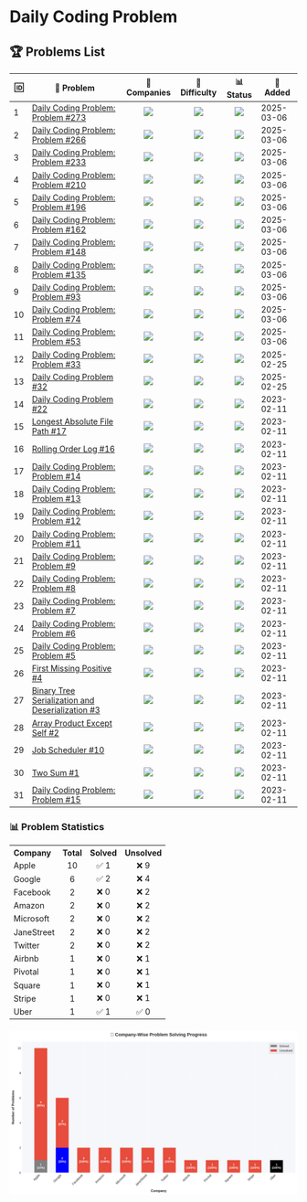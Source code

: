 # Daily Coding Problem

## 🏆 Problems List

<!-- START PROBLEMS TABLE -->
<table>
  <thead>
    <tr>
      <th>🆔</th>
      <th>🔗 Problem</th>
      <th>🏢 Companies</th>
      <th>🚩 Difficulty</th>
      <th>📊 Status</th>
      <th>📅 Added</th>
    </tr>
  </thead>
  <tbody>
    <tr>
      <td>1</td>
      <td><a href='https://github.com/Razeen-Shaikh/dailyCodingProblem/issues/27'>Daily Coding Problem: Problem #273</a></td>
      <td align='center'><img src='https://img.shields.io/badge/-Apple-gray?style=flat&logo=apple' height='20'/></td>
      <td align='center'><img src='https://img.shields.io/badge/Difficulty-Easy-brightgreen?style=flat' height='20'/></td>
      <td align='center'><img src='https://img.shields.io/badge/Status-InProgress-yellow?style=flat' height='20'/></td>
      <td>2025-03-06</td>
    </tr>
    <tr>
      <td>2</td>
      <td><a href='https://github.com/Razeen-Shaikh/dailyCodingProblem/issues/26'>Daily Coding Problem: Problem #266</a></td>
      <td align='center'><img src='https://img.shields.io/badge/-Pivotal-teal?style=flat&logo=pivotal' height='20'/></td>
      <td align='center'><img src='https://img.shields.io/badge/Difficulty-Easy-brightgreen?style=flat' height='20'/></td>
      <td align='center'><img src='https://img.shields.io/badge/Status-InProgress-yellow?style=flat' height='20'/></td>
      <td>2025-03-06</td>
    </tr>
    <tr>
      <td>3</td>
      <td><a href='https://github.com/Razeen-Shaikh/dailyCodingProblem/issues/25'>Daily Coding Problem: Problem #233</a></td>
      <td align='center'><img src='https://img.shields.io/badge/-Apple-gray?style=flat&logo=apple' height='20'/></td>
      <td align='center'><img src='https://img.shields.io/badge/Difficulty-Easy-brightgreen?style=flat' height='20'/></td>
      <td align='center'><img src='https://img.shields.io/badge/Status-InProgress-yellow?style=flat' height='20'/></td>
      <td>2025-03-06</td>
    </tr>
    <tr>
      <td>4</td>
      <td><a href='https://github.com/Razeen-Shaikh/dailyCodingProblem/issues/24'>Daily Coding Problem: Problem #210</a></td>
      <td align='center'><img src='https://img.shields.io/badge/-Apple-gray?style=flat&logo=apple' height='20'/></td>
      <td align='center'><img src='https://img.shields.io/badge/Difficulty-Easy-brightgreen?style=flat' height='20'/></td>
      <td align='center'><img src='https://img.shields.io/badge/Status-InProgress-yellow?style=flat' height='20'/></td>
      <td>2025-03-06</td>
    </tr>
    <tr>
      <td>5</td>
      <td><a href='https://github.com/Razeen-Shaikh/dailyCodingProblem/issues/23'>Daily Coding Problem: Problem #196</a></td>
      <td align='center'><img src='https://img.shields.io/badge/-Apple-gray?style=flat&logo=apple' height='20'/></td>
      <td align='center'><img src='https://img.shields.io/badge/Difficulty-Easy-brightgreen?style=flat' height='20'/></td>
      <td align='center'><img src='https://img.shields.io/badge/Status-InProgress-yellow?style=flat' height='20'/></td>
      <td>2025-03-06</td>
    </tr>
    <tr>
      <td>6</td>
      <td><a href='https://github.com/Razeen-Shaikh/dailyCodingProblem/issues/22'>Daily Coding Problem: Problem #162</a></td>
      <td align='center'><img src='https://img.shields.io/badge/-Square-purple?style=flat&logo=square' height='20'/></td>
      <td align='center'><img src='https://img.shields.io/badge/Difficulty-Medium-orange?style=flat' height='20'/></td>
      <td align='center'><img src='https://img.shields.io/badge/Status-InProgress-yellow?style=flat' height='20'/></td>
      <td>2025-03-06</td>
    </tr>
    <tr>
      <td>7</td>
      <td><a href='https://github.com/Razeen-Shaikh/dailyCodingProblem/issues/21'>Daily Coding Problem: Problem #148</a></td>
      <td align='center'><img src='https://img.shields.io/badge/-Apple-gray?style=flat&logo=apple' height='20'/></td>
      <td align='center'><img src='https://img.shields.io/badge/Difficulty-Medium-orange?style=flat' height='20'/></td>
      <td align='center'><img src='https://img.shields.io/badge/Status-InProgress-yellow?style=flat' height='20'/></td>
      <td>2025-03-06</td>
    </tr>
    <tr>
      <td>8</td>
      <td><a href='https://github.com/Razeen-Shaikh/dailyCodingProblem/issues/20'>Daily Coding Problem: Problem #135</a></td>
      <td align='center'><img src='https://img.shields.io/badge/-Apple-gray?style=flat&logo=apple' height='20'/></td>
      <td align='center'><img src='https://img.shields.io/badge/Difficulty-Easy-brightgreen?style=flat' height='20'/></td>
      <td align='center'><img src='https://img.shields.io/badge/Status-InProgress-yellow?style=flat' height='20'/></td>
      <td>2025-03-06</td>
    </tr>
    <tr>
      <td>9</td>
      <td><a href='https://github.com/Razeen-Shaikh/dailyCodingProblem/issues/19'>Daily Coding Problem: Problem #93</a></td>
      <td align='center'><img src='https://img.shields.io/badge/-Apple-gray?style=flat&logo=apple' height='20'/></td>
      <td align='center'><img src='https://img.shields.io/badge/Difficulty-Hard-red?style=flat' height='20'/></td>
      <td align='center'><img src='https://img.shields.io/badge/Status-InProgress-yellow?style=flat' height='20'/></td>
      <td>2025-03-06</td>
    </tr>
    <tr>
      <td>10</td>
      <td><a href='https://github.com/Razeen-Shaikh/dailyCodingProblem/issues/18'>Daily Coding Problem: Problem #74</a></td>
      <td align='center'><img src='https://img.shields.io/badge/-Apple-gray?style=flat&logo=apple' height='20'/></td>
      <td align='center'><img src='https://img.shields.io/badge/Difficulty-Medium-orange?style=flat' height='20'/></td>
      <td align='center'><img src='https://img.shields.io/badge/Status-InProgress-yellow?style=flat' height='20'/></td>
      <td>2025-03-06</td>
    </tr>
    <tr>
      <td>11</td>
      <td><a href='https://github.com/Razeen-Shaikh/dailyCodingProblem/issues/17'>Daily Coding Problem: Problem #53</a></td>
      <td align='center'><img src='https://img.shields.io/badge/-Apple-gray?style=flat&logo=apple' height='20'/></td>
      <td align='center'><img src='https://img.shields.io/badge/Difficulty-Medium-orange?style=flat' height='20'/></td>
      <td align='center'><img src='https://img.shields.io/badge/Status-InProgress-yellow?style=flat' height='20'/></td>
      <td>2025-03-06</td>
    </tr>
    <tr>
      <td>12</td>
      <td><a href='https://github.com/Razeen-Shaikh/dailyCodingProblem/issues/16'>Daily Coding Problem: Problem #33</a></td>
      <td align='center'><img src='https://img.shields.io/badge/-Microsoft-green?style=flat&logo=microsoft' height='20'/></td>
      <td align='center'><img src='https://img.shields.io/badge/Difficulty-Easy-brightgreen?style=flat' height='20'/></td>
      <td align='center'><img src='https://img.shields.io/badge/Status-InProgress-yellow?style=flat' height='20'/></td>
      <td>2025-02-25</td>
    </tr>
    <tr>
      <td>13</td>
      <td><a href='https://github.com/Razeen-Shaikh/dailyCodingProblem/issues/15'>Daily Coding Problem #32</a></td>
      <td align='center'><img src='https://img.shields.io/badge/-JaneStreet-red?style=flat&logo=janestreet' height='20'/></td>
      <td align='center'><img src='https://img.shields.io/badge/Difficulty-Hard-red?style=flat' height='20'/></td>
      <td align='center'><img src='https://img.shields.io/badge/Status-InProgress-yellow?style=flat' height='20'/></td>
      <td>2025-02-25</td>
    </tr>
    <tr>
      <td>14</td>
      <td><a href='https://github.com/Razeen-Shaikh/dailyCodingProblem/issues/2'>Daily Coding Problem #22</a></td>
      <td align='center'><img src='https://img.shields.io/badge/-Microsoft-green?style=flat&logo=microsoft' height='20'/></td>
      <td align='center'><img src='https://img.shields.io/badge/Difficulty-Medium-orange?style=flat' height='20'/></td>
      <td align='center'><img src='https://img.shields.io/badge/Status-InProgress-yellow?style=flat' height='20'/></td>
      <td>2023-02-11</td>
    </tr>
    <tr>
      <td>15</td>
      <td><a href='https://github.com/Razeen-Shaikh/dailyCodingProblem/issues/55'>Longest Absolute File Path #17</a></td>
      <td align='center'><img src='https://img.shields.io/badge/-Google-blue?style=flat&logo=google' height='20'/></td>
      <td align='center'><img src='https://img.shields.io/badge/Difficulty-Hard-red?style=flat' height='20'/></td>
      <td align='center'><img src='https://img.shields.io/badge/Status-InProgress-yellow?style=flat' height='20'/></td>
      <td>2023-02-11</td>
    </tr>
    <tr>
      <td>16</td>
      <td><a href='https://github.com/Razeen-Shaikh/dailyCodingProblem/issues/52'>Rolling Order Log #16</a></td>
      <td align='center'><img src='https://img.shields.io/badge/-Twitter-lightblue?style=flat&logo=twitter' height='20'/></td>
      <td align='center'><img src='https://img.shields.io/badge/Difficulty-Easy-brightgreen?style=flat' height='20'/></td>
      <td align='center'><img src='https://img.shields.io/badge/Status-InProgress-yellow?style=flat' height='20'/></td>
      <td>2023-02-11</td>
    </tr>
    <tr>
      <td>17</td>
      <td><a href='https://github.com/Razeen-Shaikh/dailyCodingProblem/issues/13'>Daily Coding Problem: Problem #14</a></td>
      <td align='center'><img src='https://img.shields.io/badge/-Google-blue?style=flat&logo=google' height='20'/></td>
      <td align='center'><img src='https://img.shields.io/badge/Difficulty-Medium-orange?style=flat' height='20'/></td>
      <td align='center'><img src='https://img.shields.io/badge/Status-InProgress-yellow?style=flat' height='20'/></td>
      <td>2023-02-11</td>
    </tr>
    <tr>
      <td>18</td>
      <td><a href='https://github.com/Razeen-Shaikh/dailyCodingProblem/issues/48'>Daily Coding Problem: Problem #13</a></td>
      <td align='center'><img src='https://img.shields.io/badge/-Amazon-orange?style=flat&logo=amazon' height='20'/></td>
      <td align='center'><img src='https://img.shields.io/badge/Difficulty-Hard-red?style=flat' height='20'/></td>
      <td align='center'><img src='https://img.shields.io/badge/Status-InProgress-yellow?style=flat' height='20'/></td>
      <td>2023-02-11</td>
    </tr>
    <tr>
      <td>19</td>
      <td><a href='https://github.com/Razeen-Shaikh/dailyCodingProblem/issues/47'>Daily Coding Problem: Problem #12</a></td>
      <td align='center'><img src='https://img.shields.io/badge/-Amazon-orange?style=flat&logo=amazon' height='20'/></td>
      <td align='center'><img src='https://img.shields.io/badge/Difficulty-Hard-red?style=flat' height='20'/></td>
      <td align='center'><img src='https://img.shields.io/badge/Status-InProgress-yellow?style=flat' height='20'/></td>
      <td>2023-02-11</td>
    </tr>
    <tr>
      <td>20</td>
      <td><a href='https://github.com/Razeen-Shaikh/dailyCodingProblem/issues/14'>Daily Coding Problem: Problem #11</a></td>
      <td align='center'><img src='https://img.shields.io/badge/-Twitter-lightblue?style=flat&logo=twitter' height='20'/></td>
      <td align='center'><img src='https://img.shields.io/badge/Difficulty-Medium-orange?style=flat' height='20'/></td>
      <td align='center'><img src='https://img.shields.io/badge/Status-InProgress-yellow?style=flat' height='20'/></td>
      <td>2023-02-11</td>
    </tr>
    <tr>
      <td>21</td>
      <td><a href='https://github.com/Razeen-Shaikh/dailyCodingProblem/issues/11'>Daily Coding Problem: Problem #9</a></td>
      <td align='center'><img src='https://img.shields.io/badge/-Airbnb-#ff5a60?style=flat&logo=airbnb' height='20'/></td>
      <td align='center'><img src='https://img.shields.io/badge/Difficulty-Hard-red?style=flat' height='20'/></td>
      <td align='center'><img src='https://img.shields.io/badge/Status-InProgress-yellow?style=flat' height='20'/></td>
      <td>2023-02-11</td>
    </tr>
    <tr>
      <td>22</td>
      <td><a href='https://github.com/Razeen-Shaikh/dailyCodingProblem/issues/10'>Daily Coding Problem: Problem #8</a></td>
      <td align='center'><img src='https://img.shields.io/badge/-Google-blue?style=flat&logo=google' height='20'/></td>
      <td align='center'><img src='https://img.shields.io/badge/Difficulty-Easy-brightgreen?style=flat' height='20'/></td>
      <td align='center'><img src='https://img.shields.io/badge/Status-InProgress-yellow?style=flat' height='20'/></td>
      <td>2023-02-11</td>
    </tr>
    <tr>
      <td>23</td>
      <td><a href='https://github.com/Razeen-Shaikh/dailyCodingProblem/issues/9'>Daily Coding Problem: Problem #7</a></td>
      <td align='center'><img src='https://img.shields.io/badge/-Facebook-#3b5998?style=flat&logo=facebook' height='20'/></td>
      <td align='center'><img src='https://img.shields.io/badge/Difficulty-Medium-orange?style=flat' height='20'/></td>
      <td align='center'><img src='https://img.shields.io/badge/Status-InProgress-yellow?style=flat' height='20'/></td>
      <td>2023-02-11</td>
    </tr>
    <tr>
      <td>24</td>
      <td><a href='https://github.com/Razeen-Shaikh/dailyCodingProblem/issues/8'>Daily Coding Problem: Problem #6</a></td>
      <td align='center'><img src='https://img.shields.io/badge/-Google-blue?style=flat&logo=google' height='20'/></td>
      <td align='center'><img src='https://img.shields.io/badge/Difficulty-Hard-red?style=flat' height='20'/></td>
      <td align='center'><img src='https://img.shields.io/badge/Status-InProgress-yellow?style=flat' height='20'/></td>
      <td>2023-02-11</td>
    </tr>
    <tr>
      <td>25</td>
      <td><a href='https://github.com/Razeen-Shaikh/dailyCodingProblem/issues/7'>Daily Coding Problem: Problem #5</a></td>
      <td align='center'><img src='https://img.shields.io/badge/-JaneStreet-red?style=flat&logo=janestreet' height='20'/></td>
      <td align='center'><img src='https://img.shields.io/badge/Difficulty-Medium-orange?style=flat' height='20'/></td>
      <td align='center'><img src='https://img.shields.io/badge/Status-InProgress-yellow?style=flat' height='20'/></td>
      <td>2023-02-11</td>
    </tr>
    <tr>
      <td>26</td>
      <td><a href='https://github.com/Razeen-Shaikh/dailyCodingProblem/issues/6'>First Missing Positive #4</a></td>
      <td align='center'><img src='https://img.shields.io/badge/-Stripe-#635bff?style=flat&logo=stripe' height='20'/></td>
      <td align='center'><img src='https://img.shields.io/badge/Difficulty-Hard-red?style=flat' height='20'/></td>
      <td align='center'><img src='https://img.shields.io/badge/Status-InProgress-yellow?style=flat' height='20'/></td>
      <td>2023-02-11</td>
    </tr>
    <tr>
      <td>27</td>
      <td><a href='https://github.com/Razeen-Shaikh/dailyCodingProblem/issues/5'>Binary Tree Serialization and Deserialization #3</a></td>
      <td align='center'><img src='https://img.shields.io/badge/-Google-blue?style=flat&logo=google' height='20'/></td>
      <td align='center'><img src='https://img.shields.io/badge/Difficulty-Medium-orange?style=flat' height='20'/></td>
      <td align='center'><img src='https://img.shields.io/badge/Status-Solved-success?style=flat' height='20'/></td>
      <td>2023-02-11</td>
    </tr>
    <tr>
      <td>28</td>
      <td><a href='https://github.com/Razeen-Shaikh/dailyCodingProblem/issues/4'>Array Product Except Self #2</a></td>
      <td align='center'><img src='https://img.shields.io/badge/-Uber-black?style=flat&logo=uber' height='20'/></td>
      <td align='center'><img src='https://img.shields.io/badge/Difficulty-Hard-red?style=flat' height='20'/></td>
      <td align='center'><img src='https://img.shields.io/badge/Status-Solved-success?style=flat' height='20'/></td>
      <td>2023-02-11</td>
    </tr>
    <tr>
      <td>29</td>
      <td><a href='https://github.com/Razeen-Shaikh/dailyCodingProblem/issues/12'>Job Scheduler #10</a></td>
      <td align='center'><img src='https://img.shields.io/badge/-Apple-gray?style=flat&logo=apple' height='20'/></td>
      <td align='center'><img src='https://img.shields.io/badge/Difficulty-Medium-orange?style=flat' height='20'/></td>
      <td align='center'><img src='https://img.shields.io/badge/Status-Solved-success?style=flat' height='20'/></td>
      <td>2023-02-11</td>
    </tr>
    <tr>
      <td>30</td>
      <td><a href='https://github.com/Razeen-Shaikh/dailyCodingProblem/issues/3'>Two Sum #1</a></td>
      <td align='center'><img src='https://img.shields.io/badge/-Google-blue?style=flat&logo=google' height='20'/></td>
      <td align='center'><img src='https://img.shields.io/badge/Difficulty-Easy-brightgreen?style=flat' height='20'/></td>
      <td align='center'><img src='https://img.shields.io/badge/Status-Solved-success?style=flat' height='20'/></td>
      <td>2023-02-11</td>
    </tr>
    <tr>
      <td>31</td>
      <td><a href='https://github.com/Razeen-Shaikh/dailyCodingProblem/issues/49'>Daily Coding Problem: Problem #15</a></td>
      <td align='center'><img src='https://img.shields.io/badge/-Facebook-#3b5998?style=flat&logo=facebook' height='20'/></td>
      <td align='center'><img src='https://img.shields.io/badge/Difficulty-Medium-orange?style=flat' height='20'/></td>
      <td align='center'><img src='https://img.shields.io/badge/Status-InProgress-yellow?style=flat' height='20'/></td>
      <td>2023-02-11</td>
    </tr>
  </tbody>
</table>
<!-- END PROBLEMS TABLE -->

### 📊 Problem Statistics

<!-- stats-start -->

<table style="border: none;">
    <tr><th align="left">Company</th><th align="center">Total</th><th align="center">Solved</th><th align="center">Unsolved</th></tr>
<tr><td>Apple</td><td align='center'>10</td><td align='center'>✅ 1</td><td align='center'>❌ 9</td></tr>
<tr><td>Google</td><td align='center'>6</td><td align='center'>✅ 2</td><td align='center'>❌ 4</td></tr>
<tr><td>Facebook</td><td align='center'>2</td><td align='center'>❌ 0</td><td align='center'>❌ 2</td></tr>
<tr><td>Amazon</td><td align='center'>2</td><td align='center'>❌ 0</td><td align='center'>❌ 2</td></tr>
<tr><td>Microsoft</td><td align='center'>2</td><td align='center'>❌ 0</td><td align='center'>❌ 2</td></tr>
<tr><td>JaneStreet</td><td align='center'>2</td><td align='center'>❌ 0</td><td align='center'>❌ 2</td></tr>
<tr><td>Twitter</td><td align='center'>2</td><td align='center'>❌ 0</td><td align='center'>❌ 2</td></tr>
<tr><td>Airbnb</td><td align='center'>1</td><td align='center'>❌ 0</td><td align='center'>❌ 1</td></tr>
<tr><td>Pivotal</td><td align='center'>1</td><td align='center'>❌ 0</td><td align='center'>❌ 1</td></tr>
<tr><td>Square</td><td align='center'>1</td><td align='center'>❌ 0</td><td align='center'>❌ 1</td></tr>
<tr><td>Stripe</td><td align='center'>1</td><td align='center'>❌ 0</td><td align='center'>❌ 1</td></tr>
<tr><td>Uber</td><td align='center'>1</td><td align='center'>✅ 1</td><td align='center'>✅ 0</td></tr>
</table>

<p align="center" style="margin-top: 20px;">
    <img src="stats.png" width="600px" alt="Problem Statistics">
</p>

<!-- stats-end -->






















